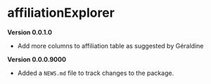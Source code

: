 # affiliationExplorer

**Version 0.0.1.0**

- Add more columns to affiliation table as suggested by Géraldine

**Version 0.0.0.9000**

* Added a `NEWS.md` file to track changes to the package.
